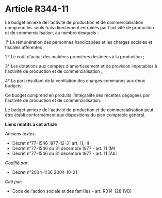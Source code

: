 # Article R344-11

Le budget annexe de l'activité de production et de commercialisation comprend les seuls frais directement entraînés par
l'activité de production et de commercialisation, au nombre desquels :

1° La rémunération des personnes handicapées et les charges sociales et fiscales afférentes ;

2° Le coût d'achat des matières premières destinées à la production ;

3° Les dotations aux comptes d'amortissement et de provision imputables à l'activité de production et de commercialisation ;

4° La part résultant de la ventilation des charges communes aux deux budgets.

Ce budget comprend en produits l'intégralité des recettes dégagées par l'activité de production et de commercialisation.

Le budget annexe de l'activité de production et de commercialisation peut être établi conformément aux dispositions du plan
comptable général.

**Liens relatifs à cet article**

_Anciens textes_:

  - Décret n°77-1546 1977-12-31 art. 11, III
  - Décret n°77-1546 du 31 décembre 1977 - art. 11 (M)
  - Décret n°77-1546 du 31 décembre 1977 - art. 11 (Ab)

_Codifié par_:

  - Décret n°2004-1136 2004-10-21

_Cité par_:

  - Code de l'action sociale et des familles - art. R314-128 (VD)
